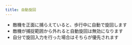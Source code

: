 ```yaml
---
title: 自動旋回
---
```


* 敵機を正面に捕らえていると、歩行中に自動で旋回します
* 敵機が捕捉範囲から外れると自動旋回は無効になります
* 自分で旋回入力を行った場合はそちらが優先されます
